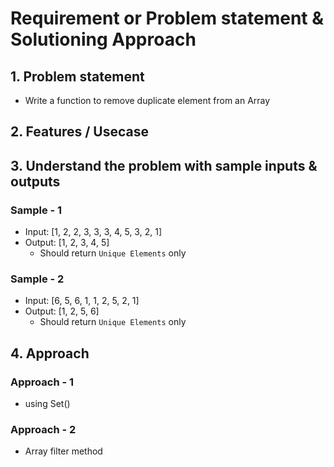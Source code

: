 # Requirement or Problem statement & Solutioning Approach

## 1. Problem statement

- Write a function to remove duplicate element from an Array

## 2. Features / Usecase

## 3. Understand the problem with sample inputs & outputs

### Sample - 1

- Input: [1, 2, 2, 3, 3, 3, 4, 5, 3, 2, 1]
- Output: [1, 2, 3, 4, 5]
  - Should return `Unique Elements` only

### Sample - 2

- Input: [6, 5, 6, 1, 1, 2, 5, 2, 1]
- Output: [1, 2, 5, 6]
  - Should return `Unique Elements` only

## 4. Approach

### Approach - 1

- using Set()

### Approach - 2

- Array filter method
